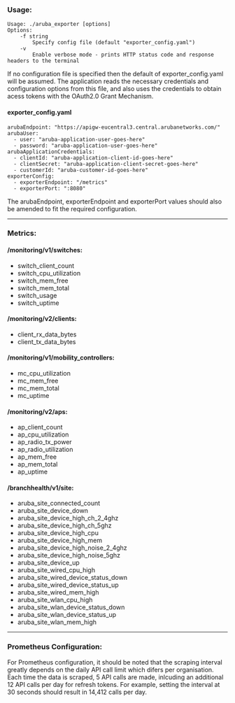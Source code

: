 <h3>Usage:</h3>

	Usage: ./aruba_exporter [options]
	Options:
 		-f string
    		Specify config file (default "exporter_config.yaml")
  		-v
			Enable verbose mode - prints HTTP status code and response headers to the terminal

If no configuration file is specified then the default of exporter_config.yaml will be assumed. The application reads the necessary credentials and configuration options from this file, and also uses the credentials to obtain acess tokens with the OAuth2.0 Grant Mechanism.

<h4>exporter_config.yaml</h4>

	arubaEndpoint: "https://apigw-eucentral3.central.arubanetworks.com/"
	arubaUser:
	  - user: "aruba-application-user-goes-here"
	  - password: "aruba-application-user-goes-here"
	arubaApplicationCredentials:
	  - clientId: "aruba-application-client-id-goes-here"
	  - clientSecret: "aruba-application-client-secret-goes-here"
	  - customerId: "aruba-customer-id-goes-here"
	exporterConfig:
	  - exporterEndpoint: "/metrics"
	  - exporterPort: ":8080"


The arubaEndpoint, exporterEndpoint and exporterPort values should also be amended to fit the required configuration.

***

<h3>Metrics:</h3>

<h4>/monitoring/v1/switches:</h4>

- switch_client_count
- switch_cpu_utilization
- switch_mem_free
- switch_mem_total
- switch_usage
- switch_uptime

<h4>/monitoring/v2/clients:</h4>

- client_rx_data_bytes
- client_tx_data_bytes

<h4>/monitoring/v1/mobility_controllers:</h4>

- mc_cpu_utilization
- mc_mem_free
- mc_mem_total
- mc_uptime

<h4>/monitoring/v2/aps:</h4>

- ap_client_count
- ap_cpu_utilization
- ap_radio_tx_power
- ap_radio_utilization
- ap_mem_free
- ap_mem_total
- ap_uptime

<h4>/branchhealth/v1/site:</h4>

- aruba_site_connected_count
- aruba_site_device_down
- aruba_site_device_high_ch_2_4ghz
- aruba_site_device_high_ch_5ghz
- aruba_site_device_high_cpu
- aruba_site_device_high_mem
- aruba_site_device_high_noise_2_4ghz
- aruba_site_device_high_noise_5ghz
- aruba_site_device_up
- aruba_site_wired_cpu_high
- aruba_site_wired_device_status_down
- aruba_site_wired_device_status_up
- aruba_site_wired_mem_high
- aruba_site_wlan_cpu_high
- aruba_site_wlan_device_status_down
- aruba_site_wlan_device_status_up
- aruba_site_wlan_mem_high


***

<h3>Prometheus Configuration:</h3>

For Prometheus configuration, it should be noted that the scraping interval greatly depends on the daily API call limit which difers per organisation. Each time the data is scraped, 5 API calls are made, inlcuding an additional 12 API calls per day for refresh tokens. For example, setting the interval at 30 seconds should result in 14,412 calls per day.

